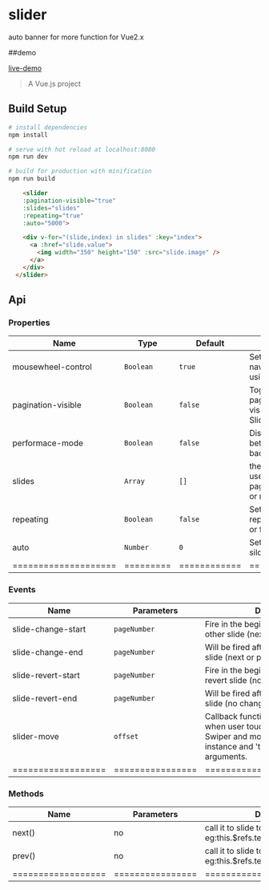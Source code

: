 # slider 
auto banner for more function for Vue2.x

##demo

[live-demo](https://cdn.rawgit.com/bajian/vue-slider/master/dist/demo4.html)

> A Vue.js project

## Build Setup

``` bash
# install dependencies
npm install

# serve with hot reload at localhost:8080
npm run dev

# build for production with minification
npm run build

```

```html
    <slider
    :pagination-visible="true"
    :slides="slides"
    :repeating="true"
    :auto="5000">

    <div v-for="(slide,index) in slides" :key="index">
      <a :href="slide.value">
        <img width="350" height="150" :src="slide.image" />
      </a>
    </div>
  </slider>
```

## Api
### Properties
| Name                 | Type      | Default      | Description                                                        |
|----------------------|-----------|--------------|------------------------------------------------------------------|
| mousewheel-control   | `Boolean` | `true`       | Set true to enable navigation through slides using mouse wheel. |
| pagination-visible   | `Boolean` | `false`      | Toggle (hide/true) pagination container visibility when click on Slider's container    |
| performace-mode      | `Boolean` | `false`      | Disable animation for better performance for bad android.      
| slides      | `Array` | `[]`      | the banner data just be used to observe by pagination when you add or remove a child slide  
| repeating      | `Boolean` | `false`      | Set true to enable repeating from last to first or first to last                 |
| auto      | `Number` | `0`      | Set to 0ms to disable silders auto change     |
| ==================== | ========= | ============ | =================== |

### Events
| Name                            | Parameters | Description                                                                                                                                                  |
|--------------------|------------|--------------------------------------------------------------------------------------------------------------------------------------------------------------|
| slide-change-start | `pageNumber`     | Fire in the beginning of animation to other slide (next or previous).                                                                                        |
| slide-change-end   | `pageNumber`     | Will be fired after animation to other slide (next or previous).                                                                                             |
| slide-revert-start | `pageNumber`     | Fire in the beginning of animation to revert slide (no change).                                                                                              |
| slide-revert-end   | `pageNumber`     | Will be fired after animation to revert slide (no change).                                                                                                   |
| slider-move        | `offset`         | Callback function, will be executed when user touch and move finger over Swiper and move it. Receives swiper instance and 'touchmove' event as an arguments. |
| ================== | ================ | ============================ |

### Methods
| Name                            | Parameters | Description                                                                                                                                                  |
|--------------------|------------|--------------------------------------------------------------------------------------------------------------------------------------------------------------|
| next() | no     | call it to slide to the next slider eg:this.$refs.test_prev_next.next();                                                                                        |
| prev()   | no     | call it to slide to the previous slider eg:this.$refs.test_prev_next.prev();                                                                                            |
| ================== | ================ | ============================ |

